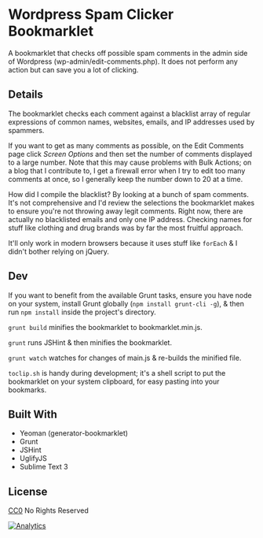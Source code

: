 # Wordpress Spam Clicker Bookmarklet

A bookmarklet that checks off possible spam comments in the admin side of Wordpress (wp-admin/edit-comments.php). It does not perform any action but can save you a lot of clicking.

## Details

The bookmarklet checks each comment against a blacklist array of regular expressions of common names, websites, emails, and IP addresses used by spammers.

If you want to get as many comments as possible, on the Edit Comments page click *Screen Options* and then set the number of comments displayed to a large number. Note that this may cause problems with Bulk Actions; on a blog that I contribute to, I get a firewall error when I try to edit too many comments at once, so I generally keep the number down to 20 at a time.

How did I compile the blacklist? By looking at a bunch of spam comments. It's not comprehensive and I'd review the selections the bookmarklet makes to ensure you're not throwing away legit comments. Right now, there are actually no blacklisted emails and only one IP address. Checking names for stuff like clothing and drug brands was by far the most fruitful approach.

It'll only work in modern browsers because it uses stuff like `forEach` & I didn't bother relying on jQuery.

## Dev

If you want to benefit from the available Grunt tasks, ensure you have node on your system, install Grunt globally (`npm install grunt-cli -g`), & then run `npm install` inside the project's directory.

`grunt build` minifies the bookmarklet to bookmarklet.min.js.

`grunt` runs JSHint & then minifies the bookmarklet.

`grunt watch` watches for changes of main.js & re-builds the minified file.

`toclip.sh` is handy during development; it's a shell script to put the bookmarklet on your system clipboard, for easy pasting into your bookmarks.

## Built With

- Yeoman (generator-bookmarklet)
- Grunt
- JSHint
- UglifyJS
- Sublime Text 3

## License

[CC0](https://creativecommons.org/publicdomain/zero/1.0/) No Rights Reserved

[![Analytics](https://ga-beacon.appspot.com/UA-29080462-2/wp-spam-clicker/readme?pixel)](https://github.com/igrigorik/ga-beacon)
